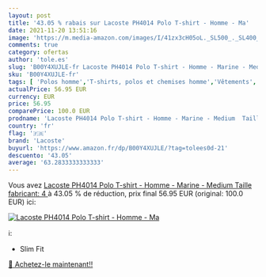 ```yaml
---
layout: post
title: '43.05 % rabais sur Lacoste PH4014 Polo T-shirt - Homme - Ma'
date: 2021-11-20 13:51:16
image: 'https://m.media-amazon.com/images/I/41zx3cH05oL._SL500_._SL400_.jpg'
comments: true
category: ofertas
author: 'tole.es'
slug: 'B00Y4XUJLE-fr Lacoste PH4014 Polo T-shirt - Homme - Marine - Medium...'
sku: 'B00Y4XUJLE-fr'
tags: [ 'Polos homme','T-shirts, polos et chemises homme','Vêtements','Vêtements homme','lacoste', ]
actualPrice: 56.95 EUR
currency: EUR
price: 56.95
comparePrice: 100.0 EUR
prodname: 'Lacoste PH4014 Polo T-shirt - Homme - Marine - Medium  Taille fabricant: 4 '
country: 'fr'
flag: '🇫🇷'
brand: 'Lacoste'
buyurl: 'https://www.amazon.fr/dp/B00Y4XUJLE/?tag=tolees0d-21'
descuento: '43.05'
average: '63.2833333333333'
---
```


Vous avez [Lacoste PH4014 Polo T-shirt - Homme - Marine - Medium  Taille fabricant: 4 ](https://www.amazon.fr/dp/B00Y4XUJLE/?tag=tolees0d-21)  à  43.05 % de réduction, prix final  56.95 EUR (original: 100.0 EUR) ici:

[![Lacoste PH4014 Polo T-shirt - Homme - Ma](https://m.media-amazon.com/images/I/41zx3cH05oL._SL500_._SL400_.jpg)](https://www.amazon.fr/dp/B00Y4XUJLE/?tag=tolees0d-21)

ℹ️:

- Slim Fit

[🛒 Achetez-le maintenant!!](https://www.amazon.fr/dp/B00Y4XUJLE/?tag=tolees0d-21)
